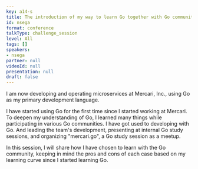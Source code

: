 ```yaml
---
key: a14-s
title: The introduction of my way to learn Go together with Go community.
id: nsega
format: conference
talkType: challenge_session
level: All
tags: []
speakers:
- nsega
partner: null
videoId: null
presentation: null
draft: false
---
```

I am now developing and operating microservices at Mercari, Inc., using Go as my primary development language.

I have started using Go for the first time since I started working at Mercari. To deepen my understanding of Go, I learned many things while participating in various Go communities.
I have got used to developing with Go. And leading the team's development, presenting at internal Go study sessions, and organizing "mercari.go", a Go study session as a meetup.

In this session, I will share how I have chosen to learn with the Go community, keeping in mind the pros and cons of each case based on my learning curve since I started learning Go.